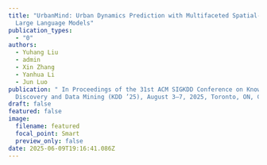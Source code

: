 ```yaml
---
title: "UrbanMind: Urban Dynamics Prediction with Multifaceted Spatial-Temporal
  Large Language Models"
publication_types:
  - "0"
authors:
  - Yuhang Liu
  - admin
  - Xin Zhang
  - Yanhua Li
  - Jun Luo
publication: " In Proceedings of the 31st ACM SIGKDD Conference on Knowledge
  Discovery and Data Mining (KDD ’25), August 3–7, 2025, Toronto, ON, Canada."
draft: false
featured: false
image:
  filename: featured
  focal_point: Smart
  preview_only: false
date: 2025-06-09T19:16:41.086Z
---
```

